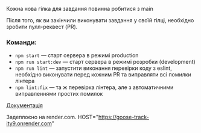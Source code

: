 Кожна нова гілка для завдання повинна робитися з main

Після того, як ви закінчили виконувати завдання у своїй гілці, необхідно зробити пулл-реквест (PR).

### Команди:

- `npm start` &mdash; старт сервера в режимі production
- `npm run start:dev` &mdash; старт сервера в режимі розробки (development)
- `npm run lint` &mdash; запустити виконання перевірки коду з eslint, необхідно виконувати перед
  кожним PR та виправляти всі помилки лінтера
- `npm lint:fix` &mdash; та ж перевірка лінтера, але з автоматичними виправленнями простих помилок

[Документація](https://goose-track-ity9.onrender.com/api/docs)

Задеплоєно на render.com. HOST="https://goose-track-ity9.onrender.com"
